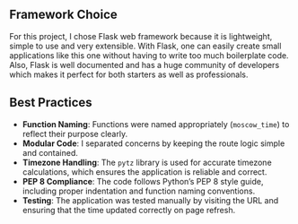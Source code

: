  ## Framework Choice

For this project, I chose Flask web framework because it is lightweight,  simple to use and very extensible. With Flask, one can easily create small applications like this one  without having to write too much boilerplate code. Also, Flask is well documented and has a huge  community of developers which makes it perfect for both starters as well as professionals.

## Best Practices

- **Function Naming**: Functions were named appropriately (`moscow_time`) to reflect their purpose clearly.
- **Modular Code**: I separated concerns by keeping the route logic simple and contained.
- **Timezone Handling**: The `pytz` library is used for accurate timezone calculations, which ensures the application is reliable and correct.
- **PEP 8 Compliance**: The code follows Python’s PEP 8 style guide, including proper indentation and function naming conventions.
- **Testing**: The application was tested manually by visiting the URL and ensuring that the time updated correctly on page refresh.

